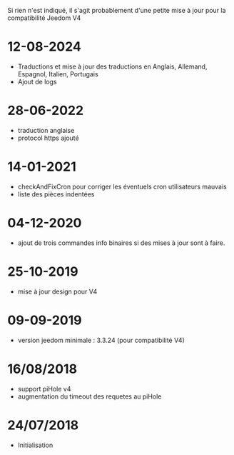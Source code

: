 Si rien n'est indiqué, il s'agit probablement d'une petite mise à jour pour la compatibilité Jeedom V4

# 12-08-2024
- Traductions et mise à jour des traductions en Anglais, Allemand, Espagnol, Italien, Portugais
- Ajout de logs
 
# 28-06-2022

- traduction anglaise
- protocol https ajouté

# 14-01-2021

- checkAndFixCron pour corriger les éventuels cron utilisateurs mauvais
- liste des pièces indentées

# 04-12-2020

- ajout de trois commandes info binaires si des mises à jour sont à faire.

# 25-10-2019

- mise à jour design pour V4

# 09-09-2019

- version jeedom minimale : 3.3.24 (pour compatibilité V4)

# 16/08/2018

- support piHole v4
- augmentation du timeout des requetes au piHole

# 24/07/2018

- Initialisation


